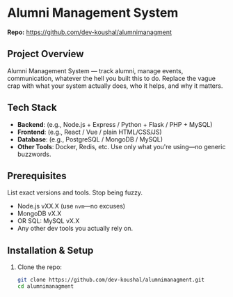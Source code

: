 # Alumni Management System

**Repo:** https://github.com/dev-koushal/alumnimanagment

## Project Overview

Alumni Management System — track alumni, manage events, communication, whatever the hell you built this to do. Replace the vague crap with what your system actually does, who it helps, and why it matters.

## Tech Stack

- **Backend**: (e.g., Node.js + Express / Python + Flask / PHP + MySQL)
- **Frontend**: (e.g., React / Vue / plain HTML/CSS/JS)
- **Database**: (e.g., PostgreSQL / MongoDB / MySQL)
- **Other Tools**: Docker, Redis, etc. Use only what you're using—no generic buzzwords.

## Prerequisites

List exact versions and tools. Stop being fuzzy.

- Node.js vXX.X (use `nvm`—no excuses)
- MongoDB vX.X
- OR SQL: MySQL vX.X
- Any other dev tools you actually rely on.

## Installation & Setup

1. Clone the repo:
   ```bash
   git clone https://github.com/dev-koushal/alumnimanagment.git
   cd alumnimanagment
